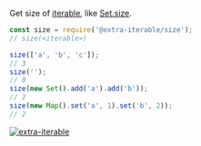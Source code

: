 Get size of [iterable], like [Set.size].

```javascript
const size = require('@extra-iterable/size');
// size(<iterable>)

size(['a', 'b', 'c']);
// 3
size('');
// 0
size(new Set().add('a').add('b'));
// 2
size(new Map().set('a', 1).set('b', 2));
// 2
```


[![extra-iterable](https://i.imgur.com/KR83Nzx.jpg)](https://www.npmjs.com/package/extra-iterable)

[iterable]: https://developer.mozilla.org/en-US/docs/Web/JavaScript/Reference/Iteration_protocols
[Set.size]: https://developer.mozilla.org/en-US/docs/Web/JavaScript/Reference/Global_Objects/Set/size
